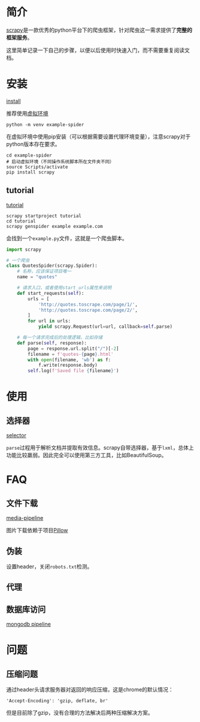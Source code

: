 # 简介

[scrapy](https://scrapy.org/)是一款优秀的python平台下的爬虫框架，针对爬虫这一需求提供了**完整的框架服务**。

这里简单记录一下自己的步骤，以便以后使用时快速入门，而不需要重复阅读文档。

# 安装

[install](https://docs.scrapy.org/en/latest/intro/install.html)

推荐使用[虚拟环境](https://docs.python.org/zh-cn/3/library/venv.html)

```
python -m venv example-spider
```

在虚拟环境中使用pip安装（可以根据需要设置代理环境变量），注意scrapy对于python版本存在要求。

```
cd example-spider
# 启动虚拟环境（不同操作系统脚本所在文件夹不同）
source Scripts/activate
pip install scrapy
```

## tutorial

[tutorial](https://docs.scrapy.org/en/latest/intro/tutorial.html)

```
scrapy startproject tutorial
cd tutorial
scrapy genspider example example.com
```

会找到一个`example.py`文件，这就是一个爬虫脚本。

```py
import scrapy

# 一个爬虫
class QuotesSpider(scrapy.Spider):
    # 名称，应该保证项目唯一
    name = "quotes"

    # 请求入口，或者使用start_urls属性来说明
    def start_requests(self):
        urls = [
            'http://quotes.toscrape.com/page/1/',
            'http://quotes.toscrape.com/page/2/',
        ]
        for url in urls:
            yield scrapy.Request(url=url, callback=self.parse)

    # 每一个请求完成后的处理逻辑，比如存储
    def parse(self, response):
        page = response.url.split("/")[-2]
        filename = f'quotes-{page}.html'
        with open(filename, 'wb') as f:
            f.write(response.body)
        self.log(f'Saved file {filename}')
```

# 使用

## 选择器

[selector](https://docs.scrapy.org/en/latest/topics/selectors.html#using-selectors)

`parse`过程用于解析文档并提取有效信息。scrapy自带选择器，基于`lxml`，总体上功能比较羸弱。因此完全可以使用第三方工具，比如BeautifulSoup。

# FAQ

## 文件下载

[media-pipeline](https://docs.scrapy.org/en/latest/topics/media-pipeline.html)

图片下载依赖于项目[Pillow](https://pillow.readthedocs.io/en/latest/installation.html)

## 伪装

设置header，关闭`robots.txt`检测。

## 代理

## 数据库访问

[mongodb pipeline](https://docs.scrapy.org/en/latest/topics/item-pipeline.html#write-items-to-mongodb)

# 问题

## 压缩问题

通过header头请求服务器对返回的响应压缩，这是chrome的默认情况：

```
'Accept-Encoding': 'gzip, deflate, br'
```

但是目前除了gzip，没有合理的方法解决后两种压缩解决方案。
